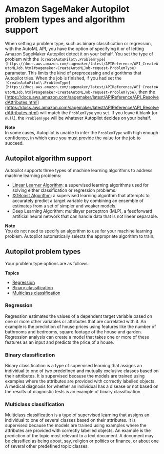 # Amazon SageMaker Autopilot problem types and algorithm support<a name="autopilot-automate-model-development-problem-types"></a>

When setting a problem type, such as binary classification or regression, with the AutoML API, you have the option of specifying it or of letting Amazon SageMaker Autopilot detect it on your behalf\. You set the type of problem with the `[CreateAutoPilot\.ProblemType](https://docs.aws.amazon.com/sagemaker/latest/APIReference/API_CreateAutoMLJob.html#sagemaker-CreateAutoMLJob-request-ProblemType)` parameter\. This limits the kind of preprocessing and algorithms that Autopilot tries\. When the job is finished, if you had set the `[CreateAutoPilot\.ProblemType](https://docs.aws.amazon.com/sagemaker/latest/APIReference/API_CreateAutoMLJob.html#sagemaker-CreateAutoMLJob-request-ProblemType)`, then the [https://docs.aws.amazon.com/sagemaker/latest/APIReference/API_ResolvedAttributes.html](https://docs.aws.amazon.com/sagemaker/latest/APIReference/API_ResolvedAttributes.html) will match the `ProblemType` you set\. If you leave it blank \(or `null`\), the `ProblemType` will be whatever Autopilot decides on your behalf\. 

**Note**  
In some cases, Autopilot is unable to infer the `ProblemType` with high enough confidence, in which case you must provide the value for the job to succeed\.

## Autopilot algorithm support<a name="autopilot-algorithm-suppprt"></a>

Autopilot supports three types of machine learning algorithms to address machine learning problems: 
+  [Linear Learner Algorithm](linear-learner.md): a supervised learning algorithms used for solving either classification or regression problems\.
+ [XGBoost Algorithm](xgboost.md): a supervised learning algorithm that attempts to accurately predict a target variable by combining an ensemble of estimates from a set of simpler and weaker models\.
+ Deep Learning Algorithm: multilayer perceptron \(MLP\), a feedforward artificial neural network that can handle data that is not linear separable\.

**Note**  
You do not need to specify an algorithm to use for your machine learning problem\. Autopilot automatically selects the appropriate algorithm to train\. 

## Autopilot problem types<a name="autopilot-problem-types"></a>

Your problem type options are as follows: 

**Topics**
+ [Regression](#autopilot-automate-model-development-problem-types-regression)
+ [Binary classification](#autopilot-automate-model-development-problem-types-binary-classification)
+ [Multiclass classification](#autopilot-automate-model-development-problem-types-multi-class-classification)

### Regression<a name="autopilot-automate-model-development-problem-types-regression"></a>

Regression estimates the values of a dependent target variable based on one or more other variables or attributes that are correlated with it\. An example is the prediction of house prices using features like the number of bathrooms and bedrooms, square footage of the house and garden\. Regression analysis can create a model that takes one or more of these features as an input and predicts the price of a house\.

### Binary classification<a name="autopilot-automate-model-development-problem-types-binary-classification"></a>

Binary classification is a type of supervised learning that assigns an individual to one of two predefined and mutually exclusive classes based on their attributes\. It is supervised because the models are trained using examples where the attributes are provided with correctly labelled objects\. A medical diagnosis for whether an individual has a disease or not based on the results of diagnostic tests is an example of binary classification\.

### Multiclass classification<a name="autopilot-automate-model-development-problem-types-multi-class-classification"></a>

Multiclass classification is a type of supervised learning that assigns an individual to one of several classes based on their attributes\. It is supervised because the models are trained using examples where the attributes are provided with correctly labelled objects\. An example is the prediction of the topic most relevant to a text document\. A document may be classified as being about, say, religion or politics or finance, or about one of several other predefined topic classes\.